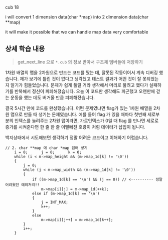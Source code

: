cub 18

i will convert 1 dimension data(char *map) into 2 dimension data(char **map)

it will make it possible that we can handle map data very comfortable

## 상세 학습 내용
> get_next_line 으로 ``*.cub`` 의 정보 받아서 구조체 멤버들에 저장하기

1차원 배열의 맵을 2차원으로 만드는 코드를 짰는 데, 잘못된 작동이어서 계속 디버깅 했습니다. 제가 보기에 틀린 것이 없다고 생각했고 테스트 결과가 어떤 것이 잘 못되었는 지 알기가 힘들었습니다. 문제가 쉽게 풀릴 거라 생각해서 머리로 풀려고 했다가 실패하기를 반복해서 정신이 피폐해졌습니다. 오늘 이 코드만 생각해도 피곤했고 오랜만에 걷는 운동을 했는 데도 버거울 만큼 피폐해졌습니다.

결국 5시간 만에 코드를 완성했습니다. 어떤 문제였냐면 flag가 있는 1차원 배열을 2차원 맵으로 만들 때 생기는 문제였습니다. 예를 들어 flag 가 있을 때마다 첫번째 세로부분의 인덱스를 늘려주는 2차원 맵이라면, 가로인덱스가 0일 때 flag 를 만나면 세로로 증가를 시켜준다면 한 줄 한 줄 이빨빠진 호랑이 처럼 데이터가 삽입이 됩니다.

백지상태에서 시도해보면 생각하기 정말 어려운 코드이고 이해하기 어렵습니다.

```
// 2. char **map 에 char *map 집어 넣기
	i = 0;		j = 0;		k = 0;
	while (i < m->map_height && (m->map_1d[k] != '\0'))
	{
		j = 0;
		while (j < m->map_width && (m->map_1d[k] != '\0'))
		{
			if ((m->map_1d[k] == '\n') && (j == 0)) // <---------- 정말 어려웠던 예외처리!!
				m->map[i][j] = m->map_1d[++k];
			else if (m->map_1d[k] == '\n')
			{
				j = INT_MAX;
				k++;
			}
			else
				m->map[i][j++] = m->map_1d[k++];
		}
		i++;
	}
```